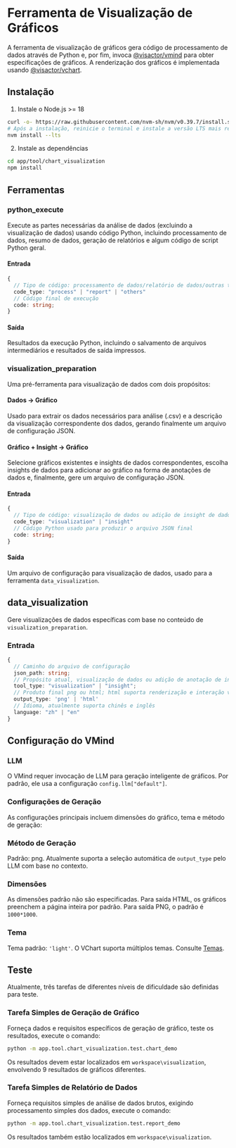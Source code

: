 # Ferramenta de Visualização de Gráficos

A ferramenta de visualização de gráficos gera código de processamento de dados através de Python e, por fim, invoca [@visactor/vmind](https://github.com/VisActor/VMind) para obter especificações de gráficos. A renderização dos gráficos é implementada usando [@visactor/vchart](https://github.com/VisActor/VChart).

## Instalação

1. Instale o Node.js >= 18

```bash
curl -o- https://raw.githubusercontent.com/nvm-sh/nvm/v0.39.7/install.sh | bash
# Após a instalação, reinicie o terminal e instale a versão LTS mais recente do Node.js:
nvm install --lts
```

2. Instale as dependências

```bash
cd app/tool/chart_visualization
npm install
```

## Ferramentas
### python_execute

Execute as partes necessárias da análise de dados (excluindo a visualização de dados) usando código Python, incluindo processamento de dados, resumo de dados, geração de relatórios e algum código de script Python geral.

#### Entrada
```typescript
{
  // Tipo de código: processamento de dados/relatório de dados/outras tarefas gerais
  code_type: "process" | "report" | "others"
  // Código final de execução
  code: string;
}
```

#### Saída
Resultados da execução Python, incluindo o salvamento de arquivos intermediários e resultados de saída impressos.

### visualization_preparation

Uma pré-ferramenta para visualização de dados com dois propósitos:

#### Dados -> Gráfico
Usado para extrair os dados necessários para análise (.csv) e a descrição da visualização correspondente dos dados, gerando finalmente um arquivo de configuração JSON.

#### Gráfico + Insight -> Gráfico
Selecione gráficos existentes e insights de dados correspondentes, escolha insights de dados para adicionar ao gráfico na forma de anotações de dados e, finalmente, gere um arquivo de configuração JSON.

#### Entrada
```typescript
{
  // Tipo de código: visualização de dados ou adição de insight de dados
  code_type: "visualization" | "insight"
  // Código Python usado para produzir o arquivo JSON final
  code: string;
}
```

#### Saída
Um arquivo de configuração para visualização de dados, usado para a ferramenta `data_visualization`.

## data_visualization

Gere visualizações de dados específicas com base no conteúdo de `visualization_preparation`.

### Entrada
```typescript
{
  // Caminho do arquivo de configuração
  json_path: string;
  // Propósito atual, visualização de dados ou adição de anotação de insight
  tool_type: "visualization" | "insight";
  // Produto final png ou html; html suporta renderização e interação vchart
  output_type: 'png' | 'html'
  // Idioma, atualmente suporta chinês e inglês
  language: "zh" | "en"
}
```

## Configuração do VMind

### LLM

O VMind requer invocação de LLM para geração inteligente de gráficos. Por padrão, ele usa a configuração `config.llm["default"]`.

### Configurações de Geração

As configurações principais incluem dimensões do gráfico, tema e método de geração:

### Método de Geração
Padrão: png. Atualmente suporta a seleção automática de `output_type` pelo LLM com base no contexto.

### Dimensões
As dimensões padrão não são especificadas. Para saída HTML, os gráficos preenchem a página inteira por padrão. Para saída PNG, o padrão é `1000*1000`.

### Tema
Tema padrão: `'light'`. O VChart suporta múltiplos temas. Consulte [Temas](https://www.visactor.io/vchart/guide/tutorial_docs/Theme/Theme_Extension).

## Teste

Atualmente, três tarefas de diferentes níveis de dificuldade são definidas para teste.

### Tarefa Simples de Geração de Gráfico

Forneça dados e requisitos específicos de geração de gráfico, teste os resultados, execute o comando:
```bash
python -m app.tool.chart_visualization.test.chart_demo
```
Os resultados devem estar localizados em `workspace\visualization`, envolvendo 9 resultados de gráficos diferentes.

### Tarefa Simples de Relatório de Dados

Forneça requisitos simples de análise de dados brutos, exigindo processamento simples dos dados, execute o comando:
```bash
python -m app.tool.chart_visualization.test.report_demo
```
Os resultados também estão localizados em `workspace\visualization`.
```
